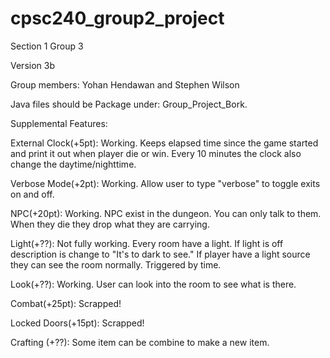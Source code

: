 # cpsc240_group2_project
Section 1 Group 3

Version 3b

Group members: Yohan Hendawan and Stephen Wilson

Java files should be Package under: Group_Project_Bork.

Supplemental Features:

External Clock(+5pt): Working. Keeps elapsed time since the game started and print it out when player die or win. Every 10 minutes the clock also change the daytime/nighttime.

Verbose Mode(+2pt): Working. Allow user to type "verbose" to toggle exits on and off.

NPC(+20pt): Working. NPC exist in the dungeon. You can only talk to them. When they die they drop what they are carrying.

Light(+??): Not fully working. Every room have a light. If light is off description is change to "It's to dark to see." If player have a light source they can see the room normally. Triggered by time.

Look(+??): Working. User can look into the room to see what is there.

Combat(+25pt): Scrapped!

Locked Doors(+15pt): Scrapped!

Crafting (+??): Some item can be combine to make a new item.